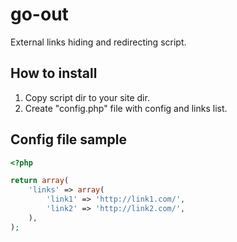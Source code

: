 go-out
======

External links hiding and redirecting script.

How to install
--------------

1. Copy script dir to your site dir.
2. Create "config.php" file with config and links list.

Config file sample
------------------

```php
<?php

return array(
	'links' => array(
		'link1' => 'http://link1.com/',
		'link2' => 'http://link2.com/',
	),
);
```
